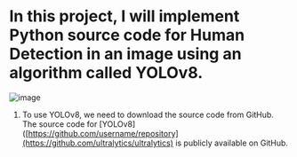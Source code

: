 # In this project, I will implement Python source code for Human Detection in an image using an algorithm called YOLOv8.
![image](https://github.com/Buitruongvi/YOLOv8/assets/49474873/f1c4f5ea-fc69-4619-bc84-f9354a03422b)

1. To use YOLOv8, we need to download the source code from GitHub. The source code for [YOLOv8]([https://github.com/username/repository](https://github.com/ultralytics/ultralytics) is publicly available on GitHub.
